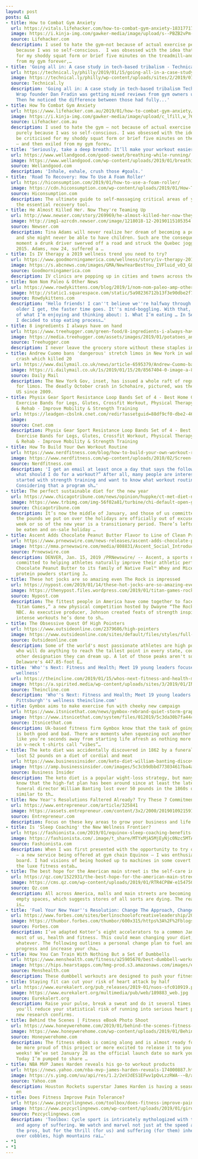 ```yaml
---
layout: post
posts: &1
- title: How to Combat Gym Anxiety
  url: https://vitals.lifehacker.com/how-to-combat-gym-anxiety-1831771715
  image: https://i.kinja-img.com/gawker-media/image/upload/s--PBZB2vPm--/c_fill,fl_progressive,g_center,h_900,q_80,w_1600/irgkfegce42jo0rrfom8.jpg
  source: Lifehacker.com
  description: I used to hate the gym—not because of actual exercise per se, but purely
    because I was so self-conscious.  I was obsessed with the idea that I’d be criticized
    for my shoddy squat form or brief five minutes on the treadmill—and then exiled
    from my gym forever,…
- title: 'Going all in: A case study in tech-based tribalism - Technical.ly'
  url: https://technical.ly/philly/2019/01/15/going-all-in-a-case-study-in-tech-based-tribalism-impact-wrap-dan-fradin/
  image: https://technical.ly/philly/wp-content/uploads/sites/2/2019/01/titleboxing.jpg
  source: Technical.ly
  description: 'Going all in: A case study in tech-based tribalism Technical.ly Impact
    Wrap founder Dan Fradin was getting mixed reviews from gym owners using his product.
    Then he noticed the difference between those had fully...'
- title: How To Combat Gym Anxiety
  url: https://www.lifehacker.com.au/2019/01/how-to-combat-gym-anxiety/
  image: https://i.kinja-img.com/gawker-media/image/upload/c_lfill,w_768,q_90/irgkfegce42jo0rrfom8.jpg
  source: Lifehacker.com.au
  description: I used to hate the gym — not because of actual exercise per se, but
    purely because I was so self-conscious. I was obsessed with the idea that I’d
    be criticised for my shoddy squat form or brief five minutes on the treadmill
    — and then exiled from my gym forev…
- title: 'Seriously, take a deep breath: It’ll make your workout easier'
  url: https://www.wellandgood.com/good-sweat/breathing-while-running/
  image: https://www.wellandgood.com/wp-content/uploads/2019/01/breathing-tips-easier-workouts-cavan-images.jpg
  source: Wellandgood.com
  description: 'Inhale, exhale, crush those #goals.'
- title: 'Road To Recovery: How To Use A Foam Roller'
  url: https://hiconsumption.com/2019/01/how-to-use-a-foam-roller/
  image: https://cdn.hiconsumption.com/wp-content/uploads/2019/01/How-To-Use-A-Foam-Roller-FB.jpg
  source: Hiconsumption.com
  description: The ultimate guide to self-massaging critical areas of your body with
    the essential recovery tool.
- title: He Almost Killed Her. Now They're Teaming Up
  url: http://www.newser.com/story/269969/he-almost-killed-her-now-theyre-teaming-up.html
  image: http://img1-azrcdn.newser.com/image/1218018-12-20190115105354.jpeg
  source: Newser.com
  description: Tina Adams will never realize her dream of becoming a police officer,
    and she might never be able to have children. Such are the consequences of the
    moment a drunk driver swerved off a road and struck the Quebec jogger in June
    2015. Adams, now 24, suffered a …
- title: Is IV therapy a 2019 wellness trend you need to try?
  url: https://www.goodmorningamerica.com/wellness/story/iv-therapy-2019-wellness-trend-60180179
  image: https://s.abcnews.com/images/GMA/NewYearBestYou_IVFluid_v03_GL_hpMain_16x9_992.jpg
  source: Goodmorningamerica.com
  description: IV clinics are popping up in cities and towns across the country.
- title: Nom Nom Paleo & Other News
  url: https://www.rowdykittens.com/blog/2019/1/nom-nom-paleo-amp-other-news
  image: http://static1.squarespace.com/static/5a98236712b13f3e90dbe2f7/5a9b325724012c49fc308e50/5c3e6d89b8a045e043d8aa03/1547596974434/IMG_8260.jpg?format=1500w
  source: Rowdykittens.com
  description: 'Hello friends! I can''t believe we''re halfway through January. The
    older I get, the faster time goes. It''s mind-boggling. With that, here’s a list
    of what I’m enjoying and thinking about: 1. What I’m eating … In September 2018,
    I decided to stop eating process…'
- title: 8 ingredients I always have on hand
  url: https://www.treehugger.com/green-food/8-ingredients-i-always-have-hand.html
  image: https://media.treehugger.com/assets/images/2019/01/potatoes_and_apples.jpeg.600x315_q90_crop-smart.jpg
  source: Treehugger.com
  description: I never leave the grocery store without these staples in hand.
- title: Andrew Cuomo bans 'dangerous' stretch limos in New York in wake of deadly
    crash which killed 20
  url: https://www.dailymail.co.uk/news/article-6595379/Andrew-Cuomo-bans-dangerous-stretch-limos-New-York-wake-deadly-crash-killed-20.html
  image: https://i.dailymail.co.uk/1s/2019/01/15/20/8567404-0-image-a-85_1547584071828.jpg
  source: Daily Mail
  description: The New York Gov, inset, has issued a whole raft of regulatory reforms
    for limos. The deadly October crash in Schohaire, pictured, was the worst in the
    US since 2009.
- title: Physix Gear Sport Resistance Loop Bands Set of 4 - Best Home Gym Fitness
    Exercise Bands for Legs, Glutes, Crossfit Workout, Physical Therapy Pilates Yoga
    & Rehab - Improve Mobility & Strength Training
  url: https://leadgen-cbslnk.cnet.com/redir?assetguid=88df9cf0-dbe2-4626-8e6a-d9688c186184&contype=deal&destUrl=https%3A%2F%2Fwww.amazon.com%2Fdp%2FB0175GY84A%3Ftag%3Dcnet-gbdeals-20%26linkCode%3Ddf5%26ascsubtag%3D___VIEW_GUID___&devicetype=desktop&ltype=Deal&merid=300346&rsid=cbsicnetglobalsite&siteid=1&ttag=usdealsamazongblightningdealrss&assettitle=Physix+Gear+Sport+Resistance+Loop+Bands+Set+of+4+-+Best+Home+Gym+Fitness+Exercise+Bands+for+Legs%2C+Glutes%2C+Crossfit+Workout%2C+Physical+Therapy+Pilates+Yoga+%26+Rehab+-+Improve+Mobility+%26+Strength+Training&ctype=cpc&cval=0.25&leadCpc=0.25&pdguid=39aabdf6-c176-4c1f-8385-5ca7b1ff08db&promoHed=Physix+Gear+Sport+Resistance+Loop+Bands+Set+of+4+-+Best+Home+Gym+Fitness+Exercise+Bands+for+Legs%2C+Glutes%2C+Crossfit+Workout%2C+Physical+Therapy+Pilates+
  image: 
  source: Cnet.com
  description: Physix Gear Sport Resistance Loop Bands Set of 4 - Best Home Gym Fitness
    Exercise Bands for Legs, Glutes, Crossfit Workout, Physical Therapy Pilates Yoga
    & Rehab - Improve Mobility & Strength Training
- title: How To Build Your Own Workout Routine
  url: https://www.nerdfitness.com/blog/how-to-build-your-own-workout-routine/
  image: https://www.nerdfitness.com/wp-content/uploads/2010/02/Screen-shot-2010-02-14-at-2.20.14-PM.png
  source: Nerdfitness.com
  description: 'I get an email at least once a day that says the following: “Steve,
    what should I do for a workout?” After all, many people are interested in getting
    started with strength training and want to know what workout routine to follow.
    Considering that a program sh…'
- title: The perfect sustainable diet for the new year
  url: https://www.chicagotribune.com/news/opinion/huppke/ct-met-diet-new-year-keto-paleo-weight-loss-huppke-20190114-story.html
  image: https://www.trbimg.com/img-56f02a81/turbine/chi-default-open-graph-ct-logo/1200/1200x650
  source: Chicagotribune.com
  description: It’s now the middle of January, and those of us committed to shedding
    the pounds we put on over the holidays are officially out of excuses. The first
    week or so of the new year is a transitionary period. There’s leftover candy to
    be eaten and on-sale holiday …
- title: Ascent Adds Chocolate Peanut Butter Flavor to Line of Clean Protein Products
  url: https://www.prnewswire.com/news-releases/ascent-adds-chocolate-peanut-butter-flavor-to-line-of-clean-protein-products-300778948.html
  image: https://mma.prnewswire.com/media/808831/Ascent_Social_Introducing.jpg?p=facebook
  source: Prnewswire.com
  description: DENVER, Jan. 15, 2019 /PRNewswire/ -- Ascent, a sports nutrition company
    committed to helping athletes naturally improve their athletic performance, adds
    Chocolate Peanut Butter to its family of Native Fuel™ Whey and Micellar Casein
    protein powders starting J…
- title: These hot jocks are so amazing even The Rock is impressed
  url: https://nypost.com/2019/01/14/these-hot-jocks-are-so-amazing-even-the-rock-is-impressed/
  image: https://thenypost.files.wordpress.com/2019/01/titan-games-rock-index-trio-1a.jpg?quality=90&strip=all&w=1200
  source: Nypost.com
  description: The fittest people in America have come together to face off in “The
    Titan Games,” a new physical competition hosted by Dwayne “The Rock” Johnson on
    NBC. As executive producer, Johnson created feats of strength inspired by the
    intense workouts he’s done to sh…
- title: The Obsessive Quest Of High Pointers
  url: https://www.outsideonline.com/2379686/high-pointers
  image: https://www.outsideonline.com/sites/default/files/styles/full-page/public/2019/01/14/high-pointer-climbing_h.jpg?itok=XD0fvJXQ
  source: Outsideonline.com
  description: Some of the world's most passionate athletes are high pointers, climbers
    who will do anything to reach the tallest point in every state, county, or whatever
    other designation they can dream up. A lot of those peaks aren't so tall—like
    Delaware's 447.85-foot E…
- title: 'Who''s Next: Fitness and Health; Meet 19 young leaders focused on Pittsburgh''s
    wellness'
  url: https://theincline.com/2019/01/15/whos-next-fitness-and-health-meet-19-young-leaders-focused-on-pittsburghs-wellness/
  image: https://a.spirited.media/wp-content/uploads/sites/3/2019/01/INCLINE_WHOS-NEXT_JAN-2019_NO-SPONSOR-Updated-1-14-19.jpg?resize=936,524
  source: Theincline.com
  description: 'Who''s Next: Fitness and Health; Meet 19 young leaders focused on
    Pittsburgh''s wellness theincline.com'
- title: Gymbox aims to make exercise fun with cheeky new campaign
  url: https://www.itsnicethat.com/news/gymbox-rebrand-quiet-storm-graphic-design-150119
  image: https://www.itsnicethat.com/system/files/012019/5c3da30b7fa44c839c000c1a/index_default/Gymbox-rebrand-quiet-storm-graphic-design-itsnicethat-06.jpg?1547546125
  source: Itsnicethat.com
  description: Uk-based fitness firm Gymbox know that the task of going to the gym
    is both good and bad. There are moments when squeezing out another squat feels
    like you’re seconds away from starting life afresh as nothing more than what men
    in v-neck t-shirts call “vibes”…
- title: The keto diet was accidentally discovered in 1862 by a funeral director who
    lost 52 pounds on a diet of cordial and meat
  url: https://www.businessinsider.com/keto-diet-william-banting-discovery-origin-1862-2019-1
  image: https://amp.businessinsider.com/images/5c3cb9dbbd773034617ba4a3-1136-568.jpg
  source: Business Insider
  description: The keto diet is a popular wight-loss strategy, but many people don't
    know that the high-fat plan has been around since at least the late 1800s. Victorian-era
    funeral director William Banting lost over 50 pounds in the 1860s on a diet remarkably
    similar to th…
- title: New Year's Resolutions Faltered Already? Try These 7 Commitments Instead.
  url: https://www.entrepreneur.com/article/325841
  image: https://assets.entrepreneur.com/content/3x2/2000/20190109215914-GettyImages-1055849162.jpeg
  source: Entrepreneur.com
  description: Focus on these key areas to grow your business and life in 2019.
- title: Is 'Sleep Coaching' the New Wellness Frontier?
  url: https://fashionista.com/2019/01/equinox-sleep-coaching-benefits-tips-review
  image: https://fashionista.com/.image/t_share/MTYxMjA5MjEyNjc0Nzc5MTAw/sleep-coaching-equinox.jpg
  source: Fashionista.com
  description: When I was first presented with the opportunity to try out "sleep coaching"
    — a new service being offered at gym chain Equinox — I was enthusiastically on
    board. I had visions of being hooked up to machines in some covert lab underneath
    the luxe fitness estab…
- title: The best hope for the American main street is the self-care industry
  url: https://qz.com/1522931/the-best-hope-for-the-american-main-street-is-the-self-care-industry/
  image: https://cms.qz.com/wp-content/uploads/2019/01/RTR4CP8W-e1547504881392.jpg?quality=75&strip=all&w=1400
  source: Qz.com
  description: All across America, malls and main streets are becoming littered with
    empty spaces, which suggests stores of all sorts are dying. The reality, though,
    is…
- title: 'Fuel Your New Year''s Resolution: Change The Approach, Change The Outcome'
  url: https://www.forbes.com/sites/berlinschoolofcreativeleadership/2019/01/15/how-to-use-a-change-management-tool-for-your-2019-fitness-goals/
  image: https://thumbor.forbes.com/thumbor/600x315/https%3A%2F%2Fblogs-images.forbes.com%2Fthumbnails%2Fblog_2711%2Fpt_2711_5466_o.jpg%3Ft%3D1547561704
  source: Forbes.com
  description: I’ve adapted Kotter’s eight accelerators to a common January goal for
    most of us, health and fitness. This could mean changing your diet, workouts…
    whatever. The following outlines a personal change plan to fuel and sustain your
    progress and increase your cha…
- title: How You Can Train With Nothing But a Set of Dumbbells
  url: https://www.menshealth.com/fitness/a25905670/best-dumbbell-workouts/
  image: https://hips.hearstapps.com/hmg-prod.s3.amazonaws.com/images/exercise-with-weights-royalty-free-image-587204700-1547584208.jpg?crop=1.00xw:0.752xh;0,0.0817xh&resize=1200:*
  source: Menshealth.com
  description: These dumbbell workouts are designed to push your fitness to the limit.
- title: Staying fit can cut your risk of heart attack by half
  url: https://www.eurekalert.org/pub_releases/2019-01/nuos-sfc010919.php
  image: https://www.eurekalert.org/multimedia/pub/web/189883_web.jpg
  source: Eurekalert.org
  description: Raise your pulse, break a sweat and do it several times a week. Then
    you'll reduce your statistical risk of running into serious heart problems later,
    new research confirms.
- title: Behind the Scenes | Fitness eBook Photo Shoot
  url: https://www.honeywerehome.com/2019/01/behind-the-scenes-fitness-ebook-photo-shoot.html
  image: https://www.honeywerehome.com/wp-content/uploads/2019/01/Behind-the-scenes-fitness-photo-shoot-8.jpg
  source: Honeywerehome.com
  description: The fitness eBook is coming along and is almost ready for you! I couldn’t
    be more proud of this project or more excited to release it to you in just two
    weeks! We’ve set January 28 as the official launch date so mark your calendars!
    Today I’m pumped to share …
- title: NBA MVP James Harden reveals his go-to workout products
  url: https://news.yahoo.com/nba-mvp-james-harden-reveals-174000887.html
  image: https://s.yimg.com/uu/api/res/1.2/2eVJdES1EFwv1pQvLzzRWA--~B/aD0yODc2O3c9MzAwMDtzbT0xO2FwcGlkPXl0YWNoeW9u/https://media.zenfs.com/en/aol_com_127/e73f90c5eae0377f473a4bcc773b2569
  source: Yahoo.com
  description: Houston Rockets superstar James Harden is having a season to remember,
    en
- title: Does Fitness Improve Pain Tolerance?
  url: https://www.pezcyclingnews.com/toolbox/does-fitness-improve-pain-tolerance/
  image: https://www.pezcyclingnews.com/wp-content/uploads/2019/01/giro14st19-aru-940.jpg
  source: Pezcyclingnews.com
  description: 'Toolbox: Cycle sport is intricately mythologized with the heroism
    and agony of suffering. We watch and marvel not just at the speed and power of
    the pros, but for the thrill (for us) and suffering (for them) inherent in racing
    over cobbles, high mountains rai…'
- *1
- *1
---
```


